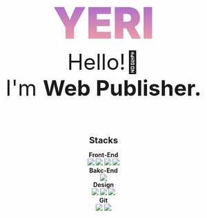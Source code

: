 <style>
img{
    display:inline-block;
}
*{
    cursor:url("./cursor.png"),auto;
    transition-duration: .2s;
    text-align:center
}
#name{
        background: linear-gradient(rgb(156, 100, 209), #ffa69e);
        color: transparent;
        -webkit-background-clip: text;
        margin:0
    }
::selection {
    background-color: black;
	color: white;
}
</style>

<p id="name" style="font-size:100px; font-weight:900;">YERI</P>
<span style="font-size:50px;">Hello!👋 <br>I'm <b>Web Publisher.</b></span>
<br>
<br>
<br>
<br>

<h1 style="font-size:20px;"><b>Stacks</b></h1>
<b>Front-End<br><img src="https://img.shields.io/badge/HTML5-E34F26?style=for-the-badge&logo=HTML5&logoColor=white"/>
<img src="https://img.shields.io/badge/CSS3-1572B6?style=for-the-badge&logo=CSS3&logoColor=white"/>
<img src="https://img.shields.io/badge/JavaScript-F7DF1E?style=for-the-badge&logo=JavaScript&logoColor=white"/>
<img src="https://img.shields.io/badge/React-61DAFB?style=for-the-badge&logo=React&logoColor=white"/> <br>
Bakc-End<br>
<img src="https://img.shields.io/badge/Node.js-339933?style=for-the-badge&logo=Node.js&logoColor=white"/> <br>
Design<br>
<img src="https://img.shields.io/badge/Adobe Photoshop-31A8FF?style=for-the-badge&logo=Adobe Photoshop&logoColor=white"/>
<img src="https://img.shields.io/badge/Adobe Illustrator-FF9A00?style=for-the-badge&logo=Adobe Illustrator&logoColor=white"/>
<img src="https://img.shields.io/badge/Figma-F24E1E?style=for-the-badge&logo=Figma&logoColor=white"/><br>Git<br>
<img src="https://img.shields.io/badge/GitLab-FCA121?style=for-the-badge&logo=GitLab&logoColor=white"/>
<img src="https://img.shields.io/badge/GitHub-181717?style=for-the-badge&logo=GitHub&logoColor=white"/>
</b>
